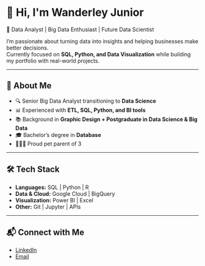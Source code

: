 # 👋 Hi, I'm Wanderley Junior  

🎯 Data Analyst | Big Data Enthusiast | Future Data Scientist  

I’m passionate about turning data into insights and helping businesses make better decisions.  
Currently focused on **SQL, Python, and Data Visualization** while building my portfolio with real-world projects.  

---

## 🚀 About Me  
- 🔍 Senior Big Data Analyst transitioning to **Data Science**  
- 📊 Experienced with **ETL, SQL, Python, and BI tools**  
- 📚 Background in **Graphic Design + Postgraduate in Data Science & Big Data**  
- 🎓 Bachelor’s degree in **Database**
- 🐶🐱🐱 Proud pet parent of 3

---

## 🛠️ Tech Stack  
- **Languages:** SQL | Python | R  
- **Data & Cloud:** Google Cloud | BigQuery 
- **Visualization:** Power BI | Excel  
- **Other:** Git | Jupyter | APIs  

---

## 📬 Connect with Me  
- [LinkedIn](https://www.linkedin.com/in/wanderley--junior/)  
- [Email](mailto:wanderley.o.junior.93@gmail.com)  

